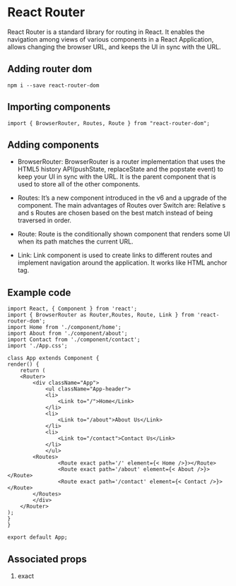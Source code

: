 # React Router
React Router is a standard library for routing in React. It enables the navigation among views of various components in a React Application, allows changing the browser URL, and keeps the UI in sync with the URL.

## Adding router dom
```
npm i --save react-router-dom
```

## Importing components
```
import { BrowserRouter, Routes, Route } from "react-router-dom";
```

## Adding components
- BrowserRouter: BrowserRouter is a router implementation that uses the HTML5 history API(pushState, replaceState and the popstate event) to keep your UI in sync with the URL. It is the parent component that is used to store all of the other components.

- Routes: It’s a new component introduced in the v6 and a upgrade of the component. The main advantages of Routes over Switch are:
Relative s and s
Routes are chosen based on the best match instead of being traversed in order.

- Route: Route is the conditionally shown component that renders some UI when its path matches the current URL.

- Link: Link component is used to create links to different routes and implement navigation around the application. It works like HTML anchor tag.

## Example code
```
import React, { Component } from 'react';
import { BrowserRouter as Router,Routes, Route, Link } from 'react-router-dom';
import Home from './component/home';
import About from './component/about';
import Contact from './component/contact';
import './App.css';

class App extends Component {
render() {
	return (
	<Router>
		<div className="App">
			<ul className="App-header">
			<li>
				<Link to="/">Home</Link>
			</li>
			<li>
				<Link to="/about">About Us</Link>
			</li>
			<li>
				<Link to="/contact">Contact Us</Link>
			</li>
			</ul>
		<Routes>
				<Route exact path='/' element={< Home />}></Route>
				<Route exact path='/about' element={< About />}></Route>
				<Route exact path='/contact' element={< Contact />}></Route>
		</Routes>
		</div>
	</Router>
);
}
}

export default App;
```

## Associated props
1. exact